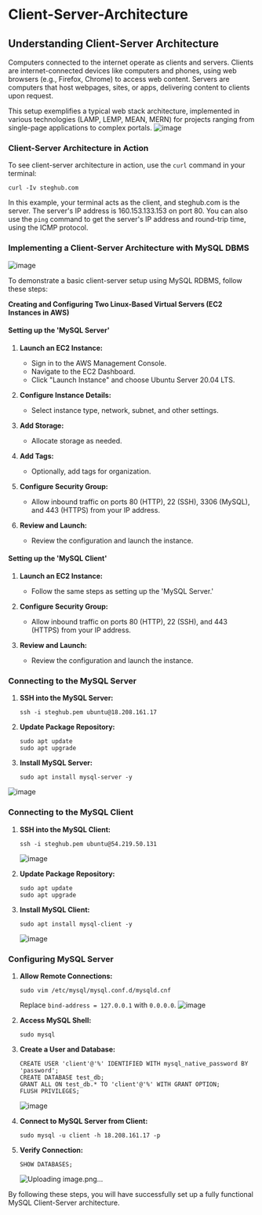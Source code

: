 # Client-Server-Architecture
## Understanding Client-Server Architecture

Computers connected to the internet operate as clients and servers. Clients are internet-connected devices like computers and phones, using web browsers (e.g., Firefox, Chrome) to access web content. Servers are computers that host webpages, sites, or apps, delivering content to clients upon request.

This setup exemplifies a typical web stack architecture, implemented in various technologies (LAMP, LEMP, MEAN, MERN) for projects ranging from single-page applications to complex portals.
![image](https://github.com/user-attachments/assets/16b72912-e40e-4a76-8489-fb755793e47c)


### Client-Server Architecture in Action

To see client-server architecture in action, use the `curl` command in your terminal:

```
curl -Iv steghub.com
```

In this example, your terminal acts as the client, and steghub.com is the server. The server's IP address is 160.153.133.153 on port 80. You can also use the `ping` command to get the server's IP address and round-trip time, using the ICMP protocol.

### Implementing a Client-Server Architecture with MySQL DBMS

![image](https://github.com/user-attachments/assets/e4c37c58-1dec-4987-be6e-7fb1a2997157)


To demonstrate a basic client-server setup using MySQL RDBMS, follow these steps:

**Creating and Configuring Two Linux-Based Virtual Servers (EC2 Instances in AWS)**

#### Setting up the 'MySQL Server'

1. **Launch an EC2 Instance:**
   - Sign in to the AWS Management Console.
   - Navigate to the EC2 Dashboard.
   - Click "Launch Instance" and choose Ubuntu Server 20.04 LTS.

2. **Configure Instance Details:**
   - Select instance type, network, subnet, and other settings.

3. **Add Storage:**
   - Allocate storage as needed.

4. **Add Tags:**
   - Optionally, add tags for organization.

5. **Configure Security Group:**
   - Allow inbound traffic on ports 80 (HTTP), 22 (SSH), 3306 (MySQL), and 443 (HTTPS) from your IP address.

6. **Review and Launch:**
   - Review the configuration and launch the instance.

#### Setting up the 'MySQL Client'

1. **Launch an EC2 Instance:**
   - Follow the same steps as setting up the 'MySQL Server.'

2. **Configure Security Group:**
   - Allow inbound traffic on ports 80 (HTTP), 22 (SSH), and 443 (HTTPS) from your IP address.

3. **Review and Launch:**
   - Review the configuration and launch the instance.

### Connecting to the MySQL Server

1. **SSH into the MySQL Server:**

   ```
   ssh -i steghub.pem ubuntu@18.208.161.17
   ```

2. **Update Package Repository:**

   ```
   sudo apt update
   sudo apt upgrade
   ```

3. **Install MySQL Server:**

   ```
   sudo apt install mysql-server -y
   ```
![image](https://github.com/user-attachments/assets/729480c0-42be-4cf2-b03f-751be36862c2)


### Connecting to the MySQL Client

1. **SSH into the MySQL Client:**

   ```
   ssh -i steghub.pem ubuntu@54.219.50.131
   ```
   ![image](https://github.com/user-attachments/assets/8f47fd38-11ec-4669-a093-a3b2e86e830a)


2. **Update Package Repository:**

   ```
   sudo apt update
   sudo apt upgrade
   ```

3. **Install MySQL Client:**

   ```
   sudo apt install mysql-client -y
   ```
   ![image](https://github.com/user-attachments/assets/0955f89e-9df8-4710-ae44-697db66cce45)


### Configuring MySQL Server

1. **Allow Remote Connections:**

   ```
   sudo vim /etc/mysql/mysql.conf.d/mysqld.cnf
   ```

   Replace `bind-address = 127.0.0.1` with `0.0.0.0`.
   ![image](https://github.com/user-attachments/assets/e1084c00-4100-4dd2-ad9a-02cdae1bcd6b)
   


3. **Access MySQL Shell:**

   ```
   sudo mysql
   ```

4. **Create a User and Database:**

   ```
   CREATE USER 'client'@'%' IDENTIFIED WITH mysql_native_password BY 'password';
   CREATE DATABASE test_db;
   GRANT ALL ON test_db.* TO 'client'@'%' WITH GRANT OPTION;
   FLUSH PRIVILEGES;
   ```
   ![image](https://github.com/user-attachments/assets/dbf17e2b-5393-402e-9fe7-fb5d21d836fb)


5. **Connect to MySQL Server from Client:**

   ```
   sudo mysql -u client -h 18.208.161.17 -p
   ```

6. **Verify Connection:**

   ```
   SHOW DATABASES;
   ```
   ![Uploading image.png…]()


By following these steps, you will have successfully set up a fully functional MySQL Client-Server architecture.
